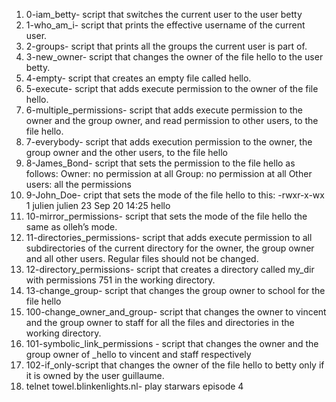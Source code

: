 1. 0-iam_betty- script that switches the current user to the user betty
2. 1-who_am_i- script that prints the effective username of the current user.
3. 2-groups- script that prints all the groups the current user is part of.
4. 3-new_owner- script that changes the owner of the file hello to the user betty.
5. 4-empty-  script that creates an empty file called hello.
6. 5-execute- script that adds execute permission to the owner of the file hello.
7. 6-multiple_permissions- script that adds execute permission to the owner and the group owner, and read permission to other users, to the file hello.
8. 7-everybody- script that adds execution permission to the owner, the group owner and the other users, to the file hello
9. 8-James_Bond- script that sets the permission to the file hello as follows:
Owner: no permission at all
Group: no permission at all
Other users: all the permissions
10. 9-John_Doe- cript that sets the mode of the file hello to this:
-rwxr-x-wx 1 julien julien 23 Sep 20 14:25 hello
11. 10-mirror_permissions-  script that sets the mode of the file hello the same as olleh’s mode.
12. 11-directories_permissions- script that adds execute permission to all subdirectories of the current directory for the owner, the group owner and all other users. Regular files should not be changed.
13. 12-directory_permissions- script that creates a directory called my_dir with permissions 751 in the working directory.
14. 13-change_group- script that changes the group owner to school for the file hello
15. 100-change_owner_and_group- script that changes the owner to vincent and the group owner to staff for all the files and directories in the working directory.
16. 101-symbolic_link_permissions - script that changes the owner and the group owner of _hello to vincent and staff respectively
17. 102-if_only-script that changes the owner of the file hello to betty only if it is owned by the user guillaume.
18. telnet towel.blinkenlights.nl- play starwars episode 4 
